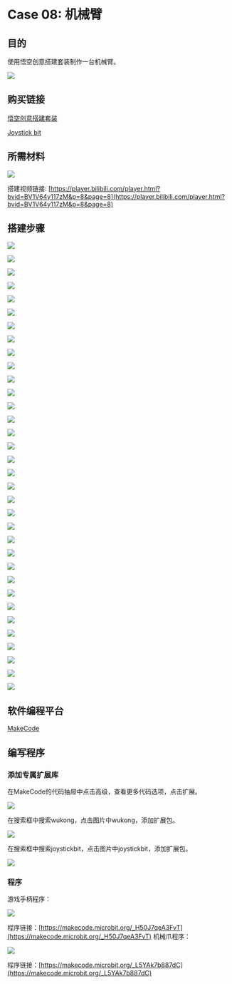 ﻿# Case 08: 机械臂
## 目的
使用悟空创意搭建套装制作一台机械臂。

![](https://wiki-media-ef.oss-cn-hongkong.aliyuncs.com//images/case-08-01.png)

## 购买链接

[悟空创意搭建套装](https://item.taobao.com/item.htm?id=649813731275&spm=2015.23436601.0.0)

[Joystick bit](https://www.elecfreaks.com/joystick-bit-2-for-micro-bit.html)

## 所需材料

![](https://wiki-media-ef.oss-cn-hongkong.aliyuncs.com//images/case-08-02.png)

搭建视频链接:
[https://player.bilibili.com/player.html?bvid=BV1V64y117zM&p=8&page=8](https://player.bilibili.com/player.html?bvid=BV1V64y117zM&p=8&page=8)

## 搭建步骤



![](https://wiki-media-ef.oss-cn-hongkong.aliyuncs.com//images/step-case-08-01.png)

![](https://wiki-media-ef.oss-cn-hongkong.aliyuncs.com//images/step-case-08-02.png)

![](https://wiki-media-ef.oss-cn-hongkong.aliyuncs.com//images/step-case-08-03.png)

![](https://wiki-media-ef.oss-cn-hongkong.aliyuncs.com//images/step-case-08-04.png)

![](https://wiki-media-ef.oss-cn-hongkong.aliyuncs.com//images/step-case-08-05.png)

![](https://wiki-media-ef.oss-cn-hongkong.aliyuncs.com//images/step-case-08-06.png)

![](https://wiki-media-ef.oss-cn-hongkong.aliyuncs.com//images/step-case-08-07.png)

![](https://wiki-media-ef.oss-cn-hongkong.aliyuncs.com//images/step-case-08-08.png)

![](https://wiki-media-ef.oss-cn-hongkong.aliyuncs.com//images/step-case-08-09.png)

![](https://wiki-media-ef.oss-cn-hongkong.aliyuncs.com//images/step-case-08-10.png)

![](https://wiki-media-ef.oss-cn-hongkong.aliyuncs.com//images/step-case-08-11.png)

![](https://wiki-media-ef.oss-cn-hongkong.aliyuncs.com//images/step-case-08-12.png)

![](https://wiki-media-ef.oss-cn-hongkong.aliyuncs.com//images/step-case-08-13.png)

![](https://wiki-media-ef.oss-cn-hongkong.aliyuncs.com//images/step-case-08-14.png)

![](https://wiki-media-ef.oss-cn-hongkong.aliyuncs.com//images/step-case-08-15.png)

![](https://wiki-media-ef.oss-cn-hongkong.aliyuncs.com//images/step-case-08-16.png)

![](https://wiki-media-ef.oss-cn-hongkong.aliyuncs.com//images/step-case-08-17.png)

![](https://wiki-media-ef.oss-cn-hongkong.aliyuncs.com//images/step-case-08-18.png)

![](https://wiki-media-ef.oss-cn-hongkong.aliyuncs.com//images/step-case-08-19.png)

![](https://wiki-media-ef.oss-cn-hongkong.aliyuncs.com//images/step-case-08-20.png)

![](https://wiki-media-ef.oss-cn-hongkong.aliyuncs.com//images/step-case-08-21.png)

![](https://wiki-media-ef.oss-cn-hongkong.aliyuncs.com//images/step-case-08-22.png)

![](https://wiki-media-ef.oss-cn-hongkong.aliyuncs.com//images/step-case-08-23.png)

![](https://wiki-media-ef.oss-cn-hongkong.aliyuncs.com//images/step-case-08-24.png)

![](https://wiki-media-ef.oss-cn-hongkong.aliyuncs.com//images/step-case-08-25.png)

![](https://wiki-media-ef.oss-cn-hongkong.aliyuncs.com//images/step-case-08-26.png)

![](https://wiki-media-ef.oss-cn-hongkong.aliyuncs.com//images/step-case-08-27.png)

![](https://wiki-media-ef.oss-cn-hongkong.aliyuncs.com//images/step-case-08-28.png)

![](https://wiki-media-ef.oss-cn-hongkong.aliyuncs.com//images/step-case-08-29.png)

![](https://wiki-media-ef.oss-cn-hongkong.aliyuncs.com//images/step-case-08-30.png)

![](https://wiki-media-ef.oss-cn-hongkong.aliyuncs.com//images/step-case-08-31.png)

![](https://wiki-media-ef.oss-cn-hongkong.aliyuncs.com//images/step-case-08-32.png)

![](https://wiki-media-ef.oss-cn-hongkong.aliyuncs.com//images/step-case-08-33.png)

![](https://wiki-media-ef.oss-cn-hongkong.aliyuncs.com//images/step-case-08-34.png)


## 软件编程平台

[MakeCode](https://makecode.microbit.org/)

## 编写程序
### 添加专属扩展库

在MakeCode的代码抽屉中点击高级，查看更多代码选项，点击扩展。

![](https://wiki-media-ef.oss-cn-hongkong.aliyuncs.com//images/case-01-03.png)

在搜索框中搜索wukong，点击图片中wukong，添加扩展包。

![](https://wiki-media-ef.oss-cn-hongkong.aliyuncs.com//images/case-01-04.png)

在搜索框中搜索joystickbit，点击图片中joystickbit，添加扩展包。

![](https://wiki-media-ef.oss-cn-hongkong.aliyuncs.com//images/case-08-04.png)



### 程序
游戏手柄程序：

![](https://wiki-media-ef.oss-cn-hongkong.aliyuncs.com//images/case-08-05.png)

程序链接：[https://makecode.microbit.org/_H50J7qeA3FvT](https://makecode.microbit.org/_H50J7qeA3FvT)
机械爪程序：

![](https://wiki-media-ef.oss-cn-hongkong.aliyuncs.com//images/case-08-06.png)

程序链接：[https://makecode.microbit.org/_L5YAk7b887dC](https://makecode.microbit.org/_L5YAk7b887dC)
